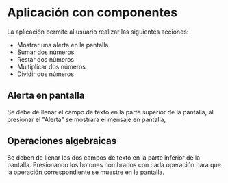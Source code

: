 # Aplicación con componentes
La aplicación permite al usuario realizar las siguientes acciones:
  - Mostrar una alerta en la pantalla
  - Sumar dos números
  - Restar dos números
  - Multiplicar dos números
  - Dividir dos números

## Alerta en pantalla
Se debe de llenar el campo de texto en la parte superior de la pantalla, al presionar el "Alerta" se mostrara el mensaje en pantalla,

## Operaciones algebraicas 
Se deben de llenar los dos campos de texto en la parte inferior de la pantalla. Presionando los botones nombrados con cada operación hara que la operación correspondiente se muestre en la pantalla.
